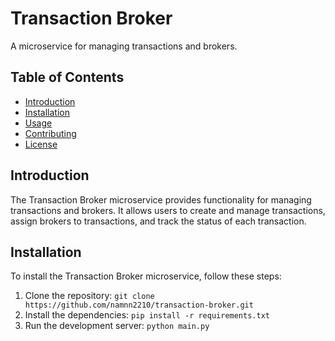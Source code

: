 # Transaction Broker

A microservice for managing transactions and brokers.

## Table of Contents

- [Introduction](#introduction)
- [Installation](#installation)
- [Usage](#usage)
- [Contributing](#contributing)
- [License](#license)

## Introduction

The Transaction Broker microservice provides functionality for managing transactions and brokers. It allows users to create and manage transactions, assign brokers to transactions, and track the status of each transaction.

## Installation

To install the Transaction Broker microservice, follow these steps:

1. Clone the repository: `git clone https://github.com/namnn2210/transaction-broker.git`
2. Install the dependencies: `pip install -r requirements.txt`
3. Run the development server: `python main.py`
